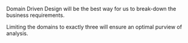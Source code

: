 Domain Driven Design will be the best way for us to break-down the business requirements.

Limiting the domains to exactly three will ensure an optimal purview of analysis.